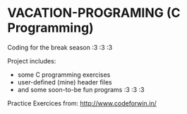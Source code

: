 # VACATION-PROGRAMING (C Programming)
Coding for the break season :3 :3 :3

Project includes:
 - some C programming exercises
 - user-defined (mine) header files
 - and some soon-to-be fun programs :3 :3 :3


Practice Exercices from: <http://www.codeforwin.in/>
